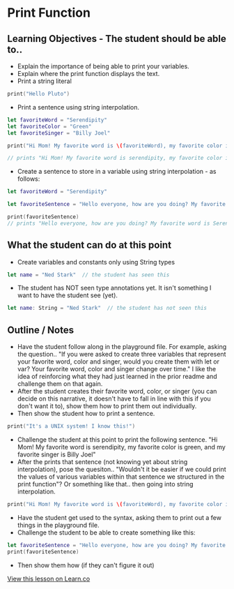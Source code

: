 # Print Function 
  

## Learning Objectives - The student should be able to..
* Explain the importance of being able to print your variables.
* Explain where the print function displays the text.
* Print a string literal  

```swift
print("Hello Pluto")
``` 

* Print a sentence using string interpolation.

```swift
let favoriteWord = "Serendipity" 
let favoriteColor = "Green"
let favoriteSinger = "Billy Joel"

print("Hi Mom! My favorite word is \(favoriteWord), my favorite color is \(favoriteColor), and my favorite singer is \(favoriteSinger).")

// prints "Hi Mom! My favorite word is serendipity, my favorite color is green, and my favorite singer is Billy Joel"
```

* Create a sentence to store in a variable using string interpolation - as follows:

```swift
let favoriteWord = "Serendipity"

let favoriteSentence = "Hello everyone, how are you doing? My favorite word is \(favoriteWord)"

print(favoriteSentence)
// prints "Hello everyone, how are you doing? My favorite word is Serendipity"
```

## What the student can do at this point 
* Create variables and constants only using String types 

```swift
let name = "Ned Stark"  // the student has seen this
```
* The student has NOT seen type annotations yet. It isn't something I want to have the student see (yet).

```swift
let name: String = "Ned Stark"  // the student has not seen this
```



## Outline / Notes

* Have the student follow along in the playground file. For example, asking the question.. "If you were asked to create three variables that represent your favorite word, color and singer, would you create them with let or var? Your favorite word, color and singer change over time." I like the idea of reinforcing what they had just learned in the prior readme and challenge them on that again.
* After the student creates their favorite word, color, or singer (you can decide on this narrative, it doesn't have to fall in line with this if you don't want it to), show them how to print them out individually.
* Then show the student how to print a sentence.

```swift
print("It's a UNIX system! I know this!")
``` 
* Challenge the student at this point to print the following sentence. "Hi Mom! My favorite word is serendipity, my favorite color is green, and my favorite singer is Billy Joel" 
* After the prints that sentence (not knowing yet about string interpolation), pose the quesiton.. "Wouldn't it be easier if we could print the values of various variables within that sentence we structured in the print function"? Or something like that.. then going into string interpolation.

```swift
print("Hi Mom! My favorite word is \(favoriteWord), my favorite color is \(favoriteColor), and my favorite singer is \(favoriteSinger).")
```
* Have the student get used to the syntax, asking them to print out a few things in the playground file.
* Challenge the student to be able to create something like this: 

```swift
let favoriteSentence = "Hello everyone, how are you doing? My favorite word is \(favoriteWord)"
print(favoriteSentence)
```

* Then show them how (if they can't figure it out)


<a href='https://learn.co/lessons/Print' data-visibility='hidden'>View this lesson on Learn.co</a>
